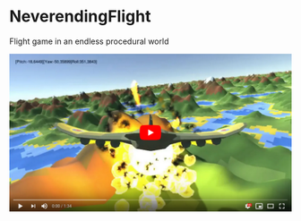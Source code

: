 # NeverendingFlight
Flight game in an endless procedural world

[![Link to youtube demonstration](youtube.png)](https://www.youtube.com/watch?v=Rd3i944gPvY)

